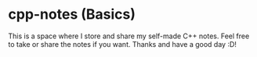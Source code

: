 # cpp-notes (Basics)

This is a space where I store and share my self-made C++ notes. Feel free to take or share the notes if you want. Thanks and have a good day :D!
